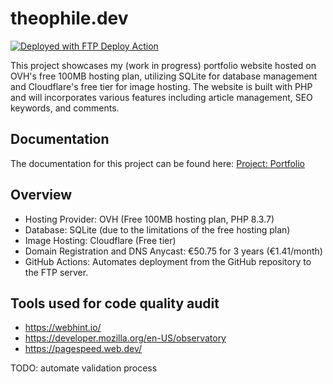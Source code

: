 # theophile.dev
[<img alt="Deployed with FTP Deploy Action" src="https://img.shields.io/badge/Deployed With-FTP DEPLOY ACTION-%3CCOLOR%3E?style=for-the-badge&color=0077b6">](https://github.com/SamKirkland/FTP-Deploy-Action)

This project showcases my (work in progress) portfolio website hosted on OVH's free 100MB hosting plan, utilizing SQLite for database management and Cloudflare's free tier for image hosting. The website is built with PHP and will incorporates various features including article management, SEO keywords, and comments.

## Documentation

The documentation for this project can be found here: [Project: Portfolio](https://learning-php-mysql.tiddlyhost.com/#:[created[20240203150245488]])

## Overview

* Hosting Provider: OVH (Free 100MB hosting plan, PHP 8.3.7)
* Database: SQLite (due to the limitations of the free hosting plan)
* Image Hosting: Cloudflare (Free tier)
* Domain Registration and DNS Anycast: €50.75 for 3 years (€1.41/month)
* GitHub Actions: Automates deployment from the GitHub repository to the FTP server.

## Tools used for code quality audit

* https://webhint.io/
* https://developer.mozilla.org/en-US/observatory
* https://pagespeed.web.dev/
  
TODO: automate validation process
